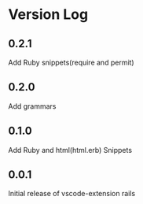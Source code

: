 # Version Log
## 0.2.1
Add Ruby snippets(require and permit)
## 0.2.0
Add grammars
## 0.1.0
Add Ruby and html(html.erb) Snippets
## 0.0.1
Initial release of vscode-extension rails